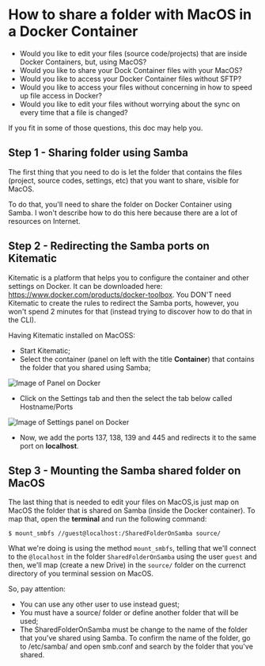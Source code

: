 # How to share a folder with MacOS in a Docker Container

* Would you like to edit your files (source code/projects) that are inside Docker Containers, but, using MacOS?
* Would you like to share your Dock Container files with your MacOS?
* Would you like to access your Docker Container files without SFTP?
* Would you like to access your files without concerning in how to speed up file access in Docker?
* Would you like to edit your files without worrying about the sync on every time that a file is changed?

If you fit in some of those questions, this doc may help you.


## Step 1 - Sharing folder using Samba
The first thing that you need to do is let the folder that contains the files (project, source codes, settings, etc) 
that you want to share, visible for MacOS.

To do that, you'll need to share the folder on Docker Container using Samba. I won't describe how to do this here because 
there are a lot of resources on Internet.


## Step 2 - Redirecting the Samba ports on Kitematic
Kitematic is a platform that helps you to configure the container and other settings on Docker. It can be downloaded here: https://www.docker.com/products/docker-toolbox.
You DON'T need Kitematic to create the rules to redirect the Samba ports, however, you won't spend 2 minutes for that (instead trying to discover how to do that in the CLI).

Having Kitematic installed on MacOSS:
* Start Kitematic;
* Select the container (panel on left with the title **Container**) that contains the folder that you shared using Samba;

![Image of Panel on Docker](http://i.imgur.com/UmJBqzb.png)

* Click on the Settings tab and then the select the tab below called Hostname/Ports

![Image of Settings panel on Docker](http://i.imgur.com/lWmWiUz.png)

* Now, we add the ports 137, 138, 139 and 445 and redirects it to the same port on **localhost**.


## Step 3 - Mounting the Samba shared folder on MacOS
The last thing that is needed to edit your files on MacOS,is just map on MacOS the folder that is shared on Samba (inside the Docker container). To map that, open the **terminal** and run the following command:

```$ mount_smbfs //guest@localhost:/SharedFolderOnSamba source/```

What we're doing is using the method ```mount_smbfs```, telling that we'll connect to the ```@localhost``` in the folder ```SharedFolderOnSamba``` using the user ```guest``` and then, we'll map (create a new Drive) in the ```source/``` folder on the currenct directory of you terminal session on MacOS.

So, pay attention: 
* You can use any other user to use instead guest;
* You must have a source/ folder or define another folder that will be used;
* The SharedFolderOnSamba must be change to the name of the folder that you've shared using Samba. To confirm the name of the folder, go to /etc/samba/ and open smb.conf and search by the folder that you've shared.

